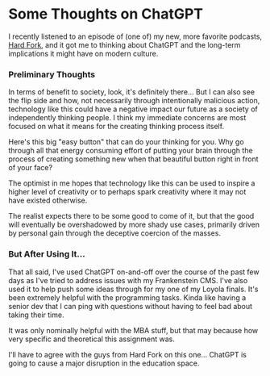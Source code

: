 # Some Thoughts on ChatGPT

I recently listened to an episode of (one of) my new, more favorite podcasts, [Hard Fork](https://www.nytimes.com/2022/10/04/podcasts/hard-fork-technology.html), and it got me to thinking about ChatGPT and the long-term implications it might have on modern culture.

### Preliminary Thoughts
In terms of benefit to society, look, it's definitely there... But I can also see the flip side and how, not necessarily through intentionally malicious action, technology like this could have a negative impact our future as a society of independently thinking people.  I think my immediate concerns are most focused on what it means for the creating thinking process itself.

Here's this big "easy button" that can do your thinking for you.  Why go through all that energy consuming effort of putting your brain through the process of creating something new when that beautiful button right in front of your face?

The optimist in me hopes that technology like this can be used to inspire a higher level of creativity or to perhaps spark creativity where it may not have existed otherwise.

The realist expects there to be some good to come of it, but that the good will eventually be overshadowed by more shady use cases, primarily driven by personal gain through the deceptive coercion of the masses. 

### But After Using It...
That all said, I've used ChatGPT on-and-off over the course of the past few days as I've tried to address issues with my Frankenstein CMS.  I've also used it to help push some ideas through for my one of my Loyola finals.  It's been extremely helpful with the programming tasks. Kinda like having a senior dev that I can ping with questions without having to feel bad about taking their time.

It was only nominally helpful with the MBA stuff, but that may because how very specific and theoretical this assignment was.

I'll have to agree with the guys from Hard Fork on this one... ChatGPT is going to cause a major disruption in the education space.